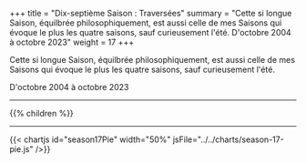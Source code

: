 +++
title = "Dix-septième Saison : Traversées"
summary = "Cette si longue Saison, équilbrée philosophiquement, est aussi celle de mes Saisons qui évoque le plus les quatre saisons, sauf curieusement l'été. D'octobre 2004 à octobre 2023"
weight = 17
+++

Cette si longue Saison, équilbrée philosophiquement, est aussi celle de mes Saisons qui évoque le plus les quatre saisons, sauf curieusement l'été.

D'octobre 2004 à octobre 2023

---
{{% children  %}}

---
{{< chartjs id="season17Pie" width="50%" jsFile="../../charts/season-17-pie.js" />}}
